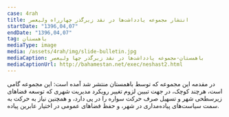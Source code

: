 ```yaml
---
case: 4rah
title: انتشار مجموعه یادداشت‌‌ها در نقد زیرگذر چهارراه ولیعصر
startDate: "1396,04,07"
endDate: "1396,04,07"
tag: باهمستان
mediaType: image
media: /assets/4rah/img/slide-bulletin.jpg
mediaCaption: باهمستان-مجموعه یادداشت‌ها در نقد زیرگذر چها ولیعصر
mediaCaptionUrl: http://bahamestan.net/exec/neshast2.html
---
```

در مقدمه این مجموعه که توسط باهمستان منتشر شد آمده است: این مجموعه گامی است، هرچند کوچک، در جهت تبیین لزوم تغییر رویکرد مدیریت شهری که توسعه فضاهای زیرسطحی شهر و تسهیل صرف حرکت سواره را در پی دارد، و همچنین نیاز به حرکت به سمت سیاست‌های پیاده‌مداری در شهر، و حفظ فضاهای عمومی در اختیار عابرین پیاده.
